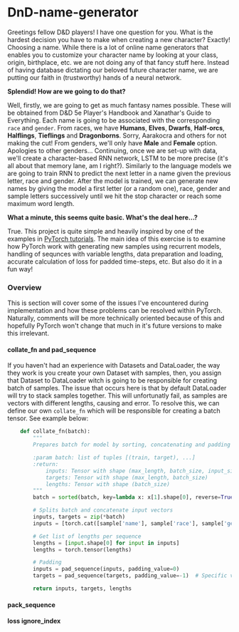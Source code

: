 # DnD-name-generator

Greetings fellow D&D players! I have one question for you. What is the hardest decision you have to make when creating a new character? Exactly! Choosing a name. While there is a lot of online name generators that enables you to customize your character name by looking at your class, origin, birthplace, etc. we are not doing any of that fancy stuff here. Instead of having database dictating our beloved future character name, we are putting our faith in (trustworthy) hands of a neural network.

**Splendid! How are we going to do that?**

Well, firstly, we are going to get as much fantasy names possible. These will be obtained from D&D 5e Player's Handbook and Xanathar's Guide to Everything. Each name is going to be associated with the corresponding `race` and `gender`. From races, we have **Humans**, **Elves**, **Dwarfs**, **Half-orcs**, **Halflings**, **Tieflings** and **Dragonborns**. Sorry, Aarakocra and others for not making the cut! From genders, we'll only have **Male** and **Female** option. Apologies to other genders... Continuing, once we are set-up with data, we'll create a character-based RNN network, LSTM to be more precise (it's all about that memory lane, am I right?). Similarly to the language models we are going to train RNN to predict the next letter in a name given the previous letter, race and gender. After the model is trained, we can generate new names by giving the model a first letter (or a random one), race, gender and sample letters successively until we hit the stop character or reach some maximum word length.


**What a minute, this seems quite basic. What's the deal here...?**

True. This project is quite simple and heavily inspired by one of the examples in [PyTorch tutorials](https://pytorch.org/tutorials/intermediate/char_rnn_generation_tutorial.html). The main idea of this exercise is to examine how PyTorch work with generating new samples using recurrent models, handling of sequnces with variable lengths, data preparation and loading, accurate calculation of loss for padded time-steps, etc. But also do it in a fun way!

### Overview

This is section will cover some of the issues I've encountered during implementation and how these problems can be resolved within PyTorch. Naturally, comments will be more technically oriented because of this and hopefully PyTorch won't change that much in it's future versions to make this irrelevant.

#### collate_fn and pad_sequence
If you haven't had an experience with Datasets and DataLoader, the way they work is you create your own Dataset with samples, then, you assign that Dataset to DataLoader witch is going to be responsible for creating batch of samples. The issue that occurs here is that by default DataLoader will try to stack samples together. This will unfortunatly fail, as samples are vectors with different lengths, causing and error. To resolve this, we can define our own `collate_fn` which will be responsible for creating a batch tensor. See example below: 

```python
    def collate_fn(batch):
        """
        Prepares batch for model by sorting, concatenating and padding inputs.

        :param batch: list of tuples [(train, target), ...]
        :return:
            inputs: Tensor with shape (max_length, batch_size, input_size)
            targets: Tensor with shape (max_length, batch_size)
            lengths: Tensor with shape (batch_size)
        """
        batch = sorted(batch, key=lambda x: x[1].shape[0], reverse=True)

        # Splits batch and concatenate input vectors
        inputs, targets = zip(*batch)
        inputs = [torch.cat([sample['name'], sample['race'], sample['gender']], 1) for sample in inputs]

        # Get list of lengths per sequence
        lengths = [input.shape[0] for input in inputs]
        lengths = torch.tensor(lengths)

        # Padding
        inputs = pad_sequence(inputs, padding_value=0)
        targets = pad_sequence(targets, padding_value=-1)  # Specific value to be ignored during loss computation

        return inputs, targets, lengths
```

#### pack_sequence

#### loss ignore_index